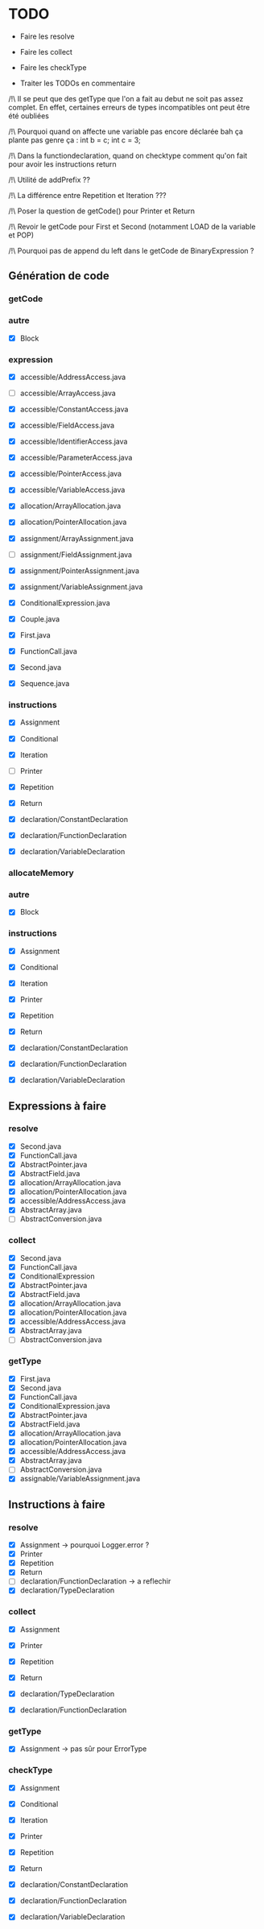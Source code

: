 # TODO
- Faire les resolve
- Faire les collect
- Faire les checkType

- Traiter les TODOs en commentaire

/!\ Il se peut que des getType que l'on a fait au debut ne soit pas assez complet.
En effet, certaines erreurs de types incompatibles ont peut être été oubliées

/!\ Pourquoi quand on affecte une variable pas encore déclarée bah ça plante pas
genre ça : int b = c; int c = 3;

/!\ Dans la functiondeclaration, quand on checktype comment qu'on fait pour avoir les instructions return

/!\ Utilité de addPrefix ??

/!\ La différence entre Repetition et Iteration ???

/!\ Poser la question de getCode() pour Printer et Return

/!\ Revoir le getCode pour First et Second (notamment LOAD de la variable et POP)

/!\ Pourquoi pas de append du left dans le getCode de BinaryExpression ?

## Génération de code
### getCode

### autre
- [x] Block

### expression
- [x] accessible/AddressAccess.java
- [ ] accessible/ArrayAccess.java
- [x] accessible/ConstantAccess.java
- [x] accessible/FieldAccess.java
- [x] accessible/IdentifierAccess.java
- [x] accessible/ParameterAccess.java
- [x] accessible/PointerAccess.java
- [x] accessible/VariableAccess.java
  
- [x] allocation/ArrayAllocation.java
- [x] allocation/PointerAllocation.java

- [x] assignment/ArrayAssignment.java
- [ ] assignment/FieldAssignment.java
- [x] assignment/PointerAssignment.java
- [x] assignment/VariableAssignment.java

- [x] ConditionalExpression.java
- [x] Couple.java
- [x] First.java
- [x] FunctionCall.java
- [x] Second.java
- [x] Sequence.java


### instructions
- [x] Assignment
- [x] Conditional
- [x] Iteration
- [ ] Printer
- [x] Repetition
- [x] Return

- [x] declaration/ConstantDeclaration
- [x] declaration/FunctionDeclaration
- [x] declaration/VariableDeclaration

### allocateMemory

### autre

- [x] Block

### instructions

- [x] Assignment
- [x] Conditional
- [x] Iteration
- [x] Printer
- [x] Repetition
- [x] Return

- [x] declaration/ConstantDeclaration
- [x] declaration/FunctionDeclaration
- [x] declaration/VariableDeclaration

## Expressions à faire

### resolve

- [x] Second.java
- [x] FunctionCall.java
- [x] AbstractPointer.java
- [x] AbstractField.java
- [x] allocation/ArrayAllocation.java
- [x] allocation/PointerAllocation.java
- [x] accessible/AddressAccess.java
- [x] AbstractArray.java
- [ ] AbstractConversion.java

### collect
- [x] Second.java 
- [x] FunctionCall.java
- [x] ConditionalExpression
- [x] AbstractPointer.java
- [x] AbstractField.java
- [x] allocation/ArrayAllocation.java
- [x] allocation/PointerAllocation.java
- [x] accessible/AddressAccess.java
- [x] AbstractArray.java
- [ ] AbstractConversion.java

### getType
- [x] First.java
- [x] Second.java
- [x] FunctionCall.java
- [x] ConditionalExpression.java
- [x] AbstractPointer.java
- [x] AbstractField.java
- [x] allocation/ArrayAllocation.java
- [x] allocation/PointerAllocation.java
- [x] accessible/AddressAccess.java
- [x] AbstractArray.java
- [ ] AbstractConversion.java
- [x] assignable/VariableAssignment.java

## Instructions à faire


### resolve
- [x] Assignment -> pourquoi Logger.error ?
- [x] Printer
- [x] Repetition
- [x] Return
- [ ] declaration/FunctionDeclaration -> a reflechir
- [x] declaration/TypeDeclaration

### collect
- [x] Assignment
- [x] Printer
- [x] Repetition
- [x] Return
- [x] declaration/TypeDeclaration

- [x] declaration/FunctionDeclaration

### getType
- [x] Assignment -> pas sûr pour ErrorType

### checkType
- [x] Assignment
- [x] Conditional
- [x] Iteration
- [x] Printer
- [x] Repetition
- [x] Return

- [x] declaration/ConstantDeclaration
- [x] declaration/FunctionDeclaration
- [x] declaration/VariableDeclaration
